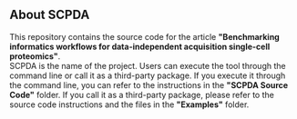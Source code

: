 ## About SCPDA
This repository contains the source code for the article **"Benchmarking informatics workflows for data-independent acquisition single-cell proteomics"**.  
SCPDA is the name of the project. Users can execute the tool through the command line or call it as a third-party package. If you execute it through the command line, you can refer to the instructions in the **"SCPDA Source Code"** folder. If you call it as a third-party package, please refer to the source code instructions and the files in the **"Examples"** folder.

